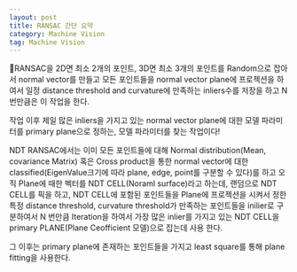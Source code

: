 ```yaml
---
layout: post
title: RANSAC 간단 요약
category: Machine Vision
tag: Machine Vision
---
```


RANSAC을 2D면 최소 2개의 포인트, 3D면 최소 3개의 포인트를 Random으로 잡아서 normal vector를 만들고 모든 포인트들을 normal vector plane에 프로젝션을 하여서 일정 distance threshold and curvature에 만족하는 inliers수를 저장을 하고 N 번만큼은 이 작업을 한다.

작업 이후 제일 많은 inliers을 가지고 있는 normal vector plane에 대한 모델 파라미터를 primary plane으로 정하는, 모델 파라미터를 찾는 작업이다!


NDT RANSAC에서는 이미 모든 포인트들에 대해 Normal distribution(Mean, covariance Matrix) 혹은 Cross product을 통한 normal vector에 대한 classified(EigenValue크기에 따라 plane, edge, point를 구분할 수 있다)를 하고 오직 Plane에 때한 벡터를 NDT CELL(Noraml surface)라고 하는데, 랜덤으로 NDT CELL를 픽을 하고, NDT CELL에 포함된 포인트들을 Plane에 프로젝션을 시켜서 정한 특정 distance threshold, curvature threshold가 만족하는 포인트들을 inilier로 구분하여서 N 번만큼 Iteration을 하여서 가장 많은 inlier를 가지고 있는 NDT CELL을 primary PLANE(Plane Ceofficient 모델)으로 잡는데 사용 한다.

그 이후는 primary plane에 존재하는 포인트들을 가지고 least square를 통해 plane fitting을 사용한다.
